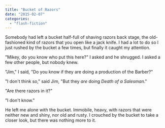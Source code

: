 ```yaml
---
title: "Bucket of Razors"
date: "2015-02-07"
categories: 
  - "flash-fiction"
---
```


Somebody had left a bucket half-full of shaving razors back stage, the old-fashioned kind of razors that you open like a jack knife. I had a lot to do so I just rushed by the bucket a few times, but finally it caught my attention.

"Mikey, do you know who put this here?" I asked and he shrugged. I asked a few other people, but nobody knew.

"Jim," I said, "Do you know if they are doing a production of the Barber?"

"I don't think so," said Jim, "But they _are_ doing _Death of a Salesman_."

"Are there razors in it?"

"I don't know."

He left me alone with the bucket. Immobile, heavy, with razors that were neither new and shiny, nor old and rusty. I crouched by the bucket to take a closer look, but there was nothing more to it.
